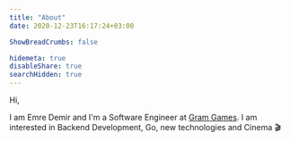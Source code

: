 ```yaml
---
title: "About"
date: 2020-12-23T16:17:24+03:00

ShowBreadCrumbs: false

hidemeta: true
disableShare: true
searchHidden: true
---
```


Hi,

I am Emre Demir and I'm a Software Engineer at [Gram Games](https://gram.gs). I am interested in Backend Development, Go, new technologies and Cinema :clapper: